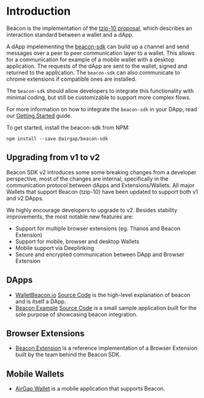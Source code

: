 # Introduction

Beacon is the implementation of the [tzip-10 proposal](https://gitlab.com/tzip/tzip/tree/master/proposals/tzip-10), which describes an interaction standard between a wallet and a dApp.

A dApp impelementing the [beacon-sdk](https://github.com/airgap-it/beacon-sdk) can build up a channel and send messages over a peer to peer communication layer to a wallet. This allows for a communication for example of a mobile wallet with a desktop application. The requests of the dApp are sent to the wallet, signed and returned to the application. The `beacon-sdk` can also communicate to chrome extensions if compatible ones are installed.

The `beacon-sdk` should allow developers to integrate this functionality with minimal coding, but still be customizable to support more complex flows.

For more information on how to integrate the `beacon-sdk` in your DApp, read our [Getting Started](/beacon/02.getting-started-dapp.html) guide.

To get started, install the beacon-sdk from NPM:

`npm install --save @airgap/beacon-sdk`

## Upgrading from v1 to v2

Beacon SDK v2 introduces some some breaking changes from a developer perspective, most of the changes are internal, specifically in the communication protocol between dApps and Extensions/Wallets. All major Wallets that support Beacon (tzip-10) have been updated to support both v1 and v2 DApps.

We highly encourage developers to upgrade to v2. Besides stability improvements, the most notable new features are:

- Support for multiple browser extensions (eg. Thanos and Beacon Extension)
- Support for mobile, browser and desktop Wallets
- Mobile support via Deeplinking
- Secure and encrypted communication between DApp and Browser Extension

## DApps

- [WalletBeacon.io](https://walletbeacon.io) [Source Code](https://github.com/airgap-it/beacon-example-dapp) is the high-level explanation of beacon and is itself a DApp.
- [Beacon Example](https://airgap-it.github.io/beacon-vue-example/) [Source Code](https://github.com/airgap-it/beacon-vue-example) is a small sample application built for the sole purpose of showcasing beacon integration.

## Browser Extensions

- [Beacon Extension](https://chrome.google.com/webstore/detail/gpfndedineagiepkpinficbcbbgjoenn/) is a reference implementation of a Browser Extension built by the team behind the Beacon SDK.

## Mobile Wallets

- [AirGap Wallet](https://airgap.it/) is a mobile application that supports Beacon.
